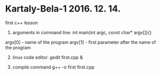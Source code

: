 # Kartaly-Bela-1 2016. 12. 14.
first c++ lesson

1. arguments in command line:
int main(int argc, const char* argv[]){}

argv[0] - name of the program
argv[1] - first parameter after the name of the program

2. linux code editor:
gedit first.cpp &

3. compile command
g++ -o first first.cpp
